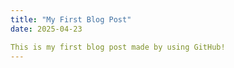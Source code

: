 ```yaml
---
title: "My First Blog Post"
date: 2025-04-23

This is my first blog post made by using GitHub!
---
```

